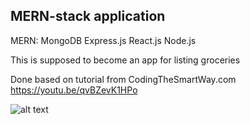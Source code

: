 ## MERN-stack application

MERN: MongoDB Express.js React.js Node.js

This is supposed to become an app for listing groceries

Done based on tutorial from CodingTheSmartWay.com
https://youtu.be/qvBZevK1HPo


![alt text](https://raw.githubusercontent.com/thecodebasesite/mern/master/mern.png)
